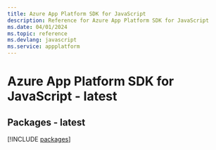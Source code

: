 ```yaml
---
title: Azure App Platform SDK for JavaScript
description: Reference for Azure App Platform SDK for JavaScript
ms.date: 04/01/2024
ms.topic: reference
ms.devlang: javascript
ms.service: appplatform
---
```

# Azure App Platform SDK for JavaScript - latest
## Packages - latest
[!INCLUDE [packages](app-platform-index.md)]